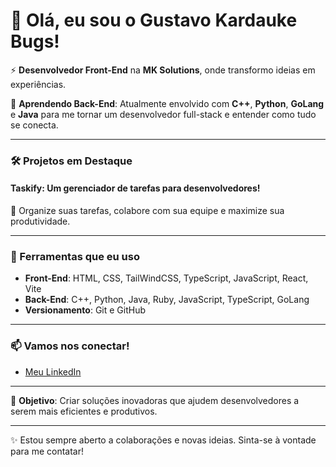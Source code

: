 # 👋 Olá, eu sou o Gustavo Kardauke Bugs!

⚡ **Desenvolvedor Front-End** na **MK Solutions**, onde transformo ideias em experiências.

🌱 **Aprendendo Back-End**: Atualmente envolvido com **C++**, **Python**, **GoLang** e **Java** para me tornar um desenvolvedor full-stack e entender como tudo se conecta.

---

### 🛠️ Projetos em Destaque

#### **Taskify**: Um gerenciador de tarefas para desenvolvedores!  
📅 Organize suas tarefas, colabore com sua equipe e maximize sua produtividade.  

---

### 🌟 Ferramentas que eu uso

- **Front-End**: HTML, CSS, TailWindCSS, TypeScript, JavaScript, React, Vite
- **Back-End**: C++, Python, Java, Ruby, JavaScript, TypeScript, GoLang
- **Versionamento**: Git e GitHub

---

### 📫 Vamos nos conectar!

- [Meu LinkedIn](https://www.linkedin.com/in/gustavo-kardauke-bugs-b3258b26b/)

---

🎯 **Objetivo**: Criar soluções inovadoras que ajudem desenvolvedores a serem mais eficientes e produtivos.

---

✨ Estou sempre aberto a colaborações e novas ideias. Sinta-se à vontade para me contatar!
